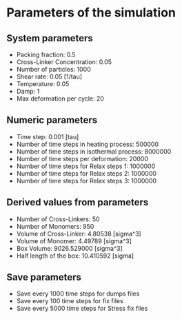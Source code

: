# Parameters of the simulation

## System parameters 

- Packing fraction: 0.5
- Cross-Linker Concentration: 0.05
- Number of particles: 1000
- Shear rate: 0.05 [1/tau]
- Temperature: 0.05
- Damp: 1
- Max deformation per cycle: 20

 ## Numeric parameters 

- Time step: 0.001 [tau]
- Number of time steps in heating process: 500000
- Number of time steps in isothermal process: 8000000
- Number of time steps per deformation: 20000
- Number of time steps for Relax steps 1: 1000000
- Number of time steps for Relax steps 2: 1000000
- Number of time steps for Relax steps 3: 1000000

 ## Derived values from parameters 

- Number of Cross-Linkers: 50
- Number of Monomers: 950
- Volume of Cross-Linker: 4.80538 [sigma^3]
- Volume of Monomer: 4.49789 [sigma^3]
- Box Volume: 9026.529000 [sigma^3]
- Half length of the box: 10.410592 [sigma]

 ## Save parameters 

- Save every 1000 time steps for dumps files
- Save every 100 time steps for fix files
- Save every 5000 time steps for Stress fix files
